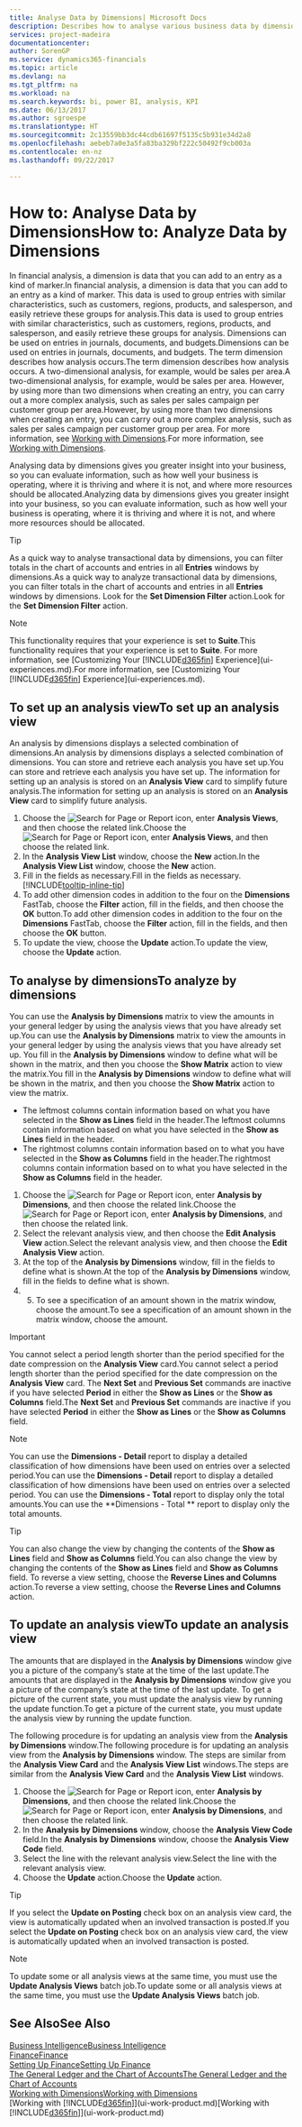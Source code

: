 ```yaml
---
title: Analyse Data by Dimensions| Microsoft Docs
description: Describes how to analyse various business data by dimensions.
services: project-madeira
documentationcenter: 
author: SorenGP
ms.service: dynamics365-financials
ms.topic: article
ms.devlang: na
ms.tgt_pltfrm: na
ms.workload: na
ms.search.keywords: bi, power BI, analysis, KPI
ms.date: 06/13/2017
ms.author: sgroespe
ms.translationtype: HT
ms.sourcegitcommit: 2c13559bb3dc44cdb61697f5135c5b931e34d2a8
ms.openlocfilehash: aebeb7a0e3a5fa83ba329bf222c50492f9cb003a
ms.contentlocale: en-nz
ms.lasthandoff: 09/22/2017

---
```

#  <a name="how-to-analyze-data-by-dimensions"></a><span data-ttu-id="a1f75-103">How to: Analyse Data by Dimensions</span><span class="sxs-lookup"><span data-stu-id="a1f75-103">How to: Analyze Data by Dimensions</span></span>
<span data-ttu-id="a1f75-104">In financial analysis, a dimension is data that you can add to an entry as a kind of marker.</span><span class="sxs-lookup"><span data-stu-id="a1f75-104">In financial analysis, a dimension is data that you can add to an entry as a kind of marker.</span></span> <span data-ttu-id="a1f75-105">This data is used to group entries with similar characteristics, such as customers, regions, products, and salesperson, and easily retrieve these groups for analysis.</span><span class="sxs-lookup"><span data-stu-id="a1f75-105">This data is used to group entries with similar characteristics, such as customers, regions, products, and salesperson, and easily retrieve these groups for analysis.</span></span> <span data-ttu-id="a1f75-106">Dimensions can be used on entries in journals, documents, and budgets.</span><span class="sxs-lookup"><span data-stu-id="a1f75-106">Dimensions can be used on entries in journals, documents, and budgets.</span></span> <span data-ttu-id="a1f75-107">The term dimension describes how analysis occurs.</span><span class="sxs-lookup"><span data-stu-id="a1f75-107">The term dimension describes how analysis occurs.</span></span> <span data-ttu-id="a1f75-108">A two-dimensional analysis, for example, would be sales per area.</span><span class="sxs-lookup"><span data-stu-id="a1f75-108">A two-dimensional analysis, for example, would be sales per area.</span></span> <span data-ttu-id="a1f75-109">However, by using more than two dimensions when creating an entry, you can carry out a more complex analysis, such as sales per sales campaign per customer group per area.</span><span class="sxs-lookup"><span data-stu-id="a1f75-109">However, by using more than two dimensions when creating an entry, you can carry out a more complex analysis, such as sales per sales campaign per customer group per area.</span></span> <span data-ttu-id="a1f75-110">For more information, see [Working with Dimensions](finance-dimensions.md).</span><span class="sxs-lookup"><span data-stu-id="a1f75-110">For more information, see [Working with Dimensions](finance-dimensions.md).</span></span>

<span data-ttu-id="a1f75-111">Analysing data by dimensions gives you greater insight into your business, so you can evaluate information, such as how well your business is operating, where it is thriving and where it is not, and where more resources should be allocated.</span><span class="sxs-lookup"><span data-stu-id="a1f75-111">Analyzing data by dimensions gives you greater insight into your business, so you can evaluate information, such as how well your business is operating, where it is thriving and where it is not, and where more resources should be allocated.</span></span>

> [!TIP]
> <span data-ttu-id="a1f75-112">As a quick way to analyse transactional data by dimensions, you can filter totals in the chart of accounts and entries in all **Entries** windows by dimensions.</span><span class="sxs-lookup"><span data-stu-id="a1f75-112">As a quick way to analyze transactional data by dimensions, you can filter totals in the chart of accounts and entries in all **Entries** windows by dimensions.</span></span> <span data-ttu-id="a1f75-113">Look for the **Set Dimension Filter** action.</span><span class="sxs-lookup"><span data-stu-id="a1f75-113">Look for the **Set Dimension Filter** action.</span></span>

> [!NOTE]  
>   <span data-ttu-id="a1f75-114">This functionality requires that your experience is set to **Suite**.</span><span class="sxs-lookup"><span data-stu-id="a1f75-114">This functionality requires that your experience is set to **Suite**.</span></span> <span data-ttu-id="a1f75-115">For more information, see [Customizing Your [!INCLUDE[d365fin](includes/d365fin_md.md)] Experience](ui-experiences.md).</span><span class="sxs-lookup"><span data-stu-id="a1f75-115">For more information, see [Customizing Your [!INCLUDE[d365fin](includes/d365fin_md.md)] Experience](ui-experiences.md).</span></span>

## <a name="to-set-up-an-analysis-view"></a><span data-ttu-id="a1f75-116">To set up an analysis view</span><span class="sxs-lookup"><span data-stu-id="a1f75-116">To set up an analysis view</span></span>  
<span data-ttu-id="a1f75-117">An analysis by dimensions displays a selected combination of dimensions.</span><span class="sxs-lookup"><span data-stu-id="a1f75-117">An analysis by dimensions displays a selected combination of dimensions.</span></span> <span data-ttu-id="a1f75-118">You can store and retrieve each analysis you have set up.</span><span class="sxs-lookup"><span data-stu-id="a1f75-118">You can store and retrieve each analysis you have set up.</span></span> <span data-ttu-id="a1f75-119">The information for setting up an analysis is stored on an **Analysis View** card to simplify future analysis.</span><span class="sxs-lookup"><span data-stu-id="a1f75-119">The information for setting up an analysis is stored on an **Analysis View** card to simplify future analysis.</span></span>  

1. <span data-ttu-id="a1f75-120">Choose the ![Search for Page or Report](media/ui-search/search_small.png "Search for Page or Report icon") icon, enter **Analysis Views**, and then choose the related link.</span><span class="sxs-lookup"><span data-stu-id="a1f75-120">Choose the ![Search for Page or Report](media/ui-search/search_small.png "Search for Page or Report icon") icon, enter **Analysis Views**, and then choose the related link.</span></span>  
2. <span data-ttu-id="a1f75-121">In the **Analysis View List** window, choose the **New** action.</span><span class="sxs-lookup"><span data-stu-id="a1f75-121">In the **Analysis View List** window, choose the **New** action.</span></span>
3. <span data-ttu-id="a1f75-122">Fill in the fields as necessary.</span><span class="sxs-lookup"><span data-stu-id="a1f75-122">Fill in the fields as necessary.</span></span> [!INCLUDE[tooltip-inline-tip](includes/tooltip-inline-tip_md.md)]
4. <span data-ttu-id="a1f75-123">To add other dimension codes in addition to the four on the **Dimensions** FastTab, choose the **Filter** action, fill in the fields, and then choose the **OK** button.</span><span class="sxs-lookup"><span data-stu-id="a1f75-123">To add other dimension codes in addition to the four on the **Dimensions** FastTab, choose the **Filter** action, fill in the fields, and then choose the **OK** button.</span></span>  
5. <span data-ttu-id="a1f75-124">To update the view, choose the **Update** action.</span><span class="sxs-lookup"><span data-stu-id="a1f75-124">To update the view, choose the **Update** action.</span></span>

## <a name="to-analyze-by-dimensions"></a><span data-ttu-id="a1f75-125">To analyse by dimensions</span><span class="sxs-lookup"><span data-stu-id="a1f75-125">To analyze by dimensions</span></span>
<span data-ttu-id="a1f75-126">You can use the **Analysis by Dimensions** matrix to view the amounts in your general ledger by using the analysis views that you have already set up.</span><span class="sxs-lookup"><span data-stu-id="a1f75-126">You can use the **Analysis by Dimensions** matrix to view the amounts in your general ledger by using the analysis views that you have already set up.</span></span> <span data-ttu-id="a1f75-127">You fill in the **Analysis by Dimensions** window to define what will be shown in the matrix, and then you choose the **Show Matrix** action to view the matrix.</span><span class="sxs-lookup"><span data-stu-id="a1f75-127">You fill in the **Analysis by Dimensions** window to define what will be shown in the matrix, and then you choose the **Show Matrix** action to view the matrix.</span></span>  

- <span data-ttu-id="a1f75-128">The leftmost columns contain information based on what you have selected in the **Show as Lines** field in the header.</span><span class="sxs-lookup"><span data-stu-id="a1f75-128">The leftmost columns contain information based on what you have selected in the **Show as Lines** field in the header.</span></span>  
- <span data-ttu-id="a1f75-129">The rightmost columns contain information based on to what you have selected in the **Show as Columns** field in the header.</span><span class="sxs-lookup"><span data-stu-id="a1f75-129">The rightmost columns contain information based on to what you have selected in the **Show as Columns** field in the header.</span></span>  

1. <span data-ttu-id="a1f75-130">Choose the ![Search for Page or Report](media/ui-search/search_small.png "Search for Page or Report icon") icon, enter **Analysis by Dimensions**, and then choose the related link.</span><span class="sxs-lookup"><span data-stu-id="a1f75-130">Choose the ![Search for Page or Report](media/ui-search/search_small.png "Search for Page or Report icon") icon, enter **Analysis by Dimensions**, and then choose the related link.</span></span>  
2. <span data-ttu-id="a1f75-131">Select the relevant analysis view, and then choose the **Edit Analysis View** action.</span><span class="sxs-lookup"><span data-stu-id="a1f75-131">Select the relevant analysis view,  and then choose the **Edit Analysis View** action.</span></span>
3. <span data-ttu-id="a1f75-132">At the top of the **Analysis by Dimensions** window, fill in the fields to define what is shown.</span><span class="sxs-lookup"><span data-stu-id="a1f75-132">At the top of the **Analysis by Dimensions** window, fill in the fields to define what is shown.</span></span>
4. 5. <span data-ttu-id="a1f75-133">To see a specification of an amount shown in the matrix window, choose the amount.</span><span class="sxs-lookup"><span data-stu-id="a1f75-133">To see a specification of an amount shown in the matrix window, choose the amount.</span></span>  

> [!IMPORTANT]  
>   <span data-ttu-id="a1f75-134">You cannot select a period length shorter than the period specified for the date compression on the **Analysis View** card.</span><span class="sxs-lookup"><span data-stu-id="a1f75-134">You cannot select a period length shorter than the period specified for the date compression on the **Analysis View** card.</span></span> <span data-ttu-id="a1f75-135">The **Next Set** and **Previous Set** commands are inactive if you have selected **Period** in either the **Show as Lines** or the **Show as Columns** field.</span><span class="sxs-lookup"><span data-stu-id="a1f75-135">The **Next Set** and **Previous Set** commands are inactive if you have selected **Period** in either the **Show as Lines** or the **Show as Columns** field.</span></span>  

> [!NOTE]  
>   <span data-ttu-id="a1f75-136">You can use the **Dimensions - Detail** report to display a detailed classification of how dimensions have been used on entries over a selected period.</span><span class="sxs-lookup"><span data-stu-id="a1f75-136">You can use the **Dimensions - Detail** report to display a detailed classification of how dimensions have been used on entries over a selected period.</span></span> <span data-ttu-id="a1f75-137">You can use the **Dimensions - Total** report to display only the total amounts.</span><span class="sxs-lookup"><span data-stu-id="a1f75-137">You can use the **Dimensions - Total ** report to display only the total amounts.</span></span>  

> [!TIP]  
>   <span data-ttu-id="a1f75-138">You can also change the view by changing the contents of the **Show as Lines** field and **Show as Columns** field.</span><span class="sxs-lookup"><span data-stu-id="a1f75-138">You can also change the view by changing the contents of the **Show as Lines** field and **Show as Columns** field.</span></span> <span data-ttu-id="a1f75-139">To reverse a view setting, choose the **Reverse Lines and Columns** action.</span><span class="sxs-lookup"><span data-stu-id="a1f75-139">To reverse a view setting, choose the **Reverse Lines and Columns** action.</span></span>

## <a name="to-update-an-analysis-view"></a><span data-ttu-id="a1f75-140">To update an analysis view</span><span class="sxs-lookup"><span data-stu-id="a1f75-140">To update an analysis view</span></span>  
<span data-ttu-id="a1f75-141">The amounts that are displayed in the **Analysis by Dimensions** window give you a picture of the company’s state at the time of the last update.</span><span class="sxs-lookup"><span data-stu-id="a1f75-141">The amounts that are displayed in the **Analysis by Dimensions** window give you a picture of the company’s state at the time of the last update.</span></span> <span data-ttu-id="a1f75-142">To get a picture of the current state, you must update the analysis view by running the update function.</span><span class="sxs-lookup"><span data-stu-id="a1f75-142">To get a picture of the current state, you must update the analysis view by running the update function.</span></span>

<span data-ttu-id="a1f75-143">The following procedure is for updating an analysis view from the **Analysis by Dimensions** window.</span><span class="sxs-lookup"><span data-stu-id="a1f75-143">The following procedure is for updating an analysis view from the **Analysis by Dimensions** window.</span></span> <span data-ttu-id="a1f75-144">The steps are similar from the **Analysis View Card** and the **Analysis View List** windows.</span><span class="sxs-lookup"><span data-stu-id="a1f75-144">The steps are similar from the **Analysis View Card** and the **Analysis View List** windows.</span></span>  

1. <span data-ttu-id="a1f75-145">Choose the ![Search for Page or Report](media/ui-search/search_small.png "Search for Page or Report icon") icon, enter **Analysis by Dimensions**, and then choose the related link.</span><span class="sxs-lookup"><span data-stu-id="a1f75-145">Choose the ![Search for Page or Report](media/ui-search/search_small.png "Search for Page or Report icon") icon, enter **Analysis by Dimensions**, and then choose the related link.</span></span>  
2. <span data-ttu-id="a1f75-146">In the **Analysis by Dimensions** window, choose the **Analysis View Code** field.</span><span class="sxs-lookup"><span data-stu-id="a1f75-146">In the **Analysis by Dimensions** window, choose the **Analysis View Code** field.</span></span>  
3. <span data-ttu-id="a1f75-147">Select the line with the relevant analysis view.</span><span class="sxs-lookup"><span data-stu-id="a1f75-147">Select the line with the relevant analysis view.</span></span>  
4. <span data-ttu-id="a1f75-148">Choose the **Update** action.</span><span class="sxs-lookup"><span data-stu-id="a1f75-148">Choose the **Update** action.</span></span>  

> [!TIP]  
>   <span data-ttu-id="a1f75-149">If you select the **Update on Posting** check box on an analysis view card, the view is automatically updated when an involved transaction is posted.</span><span class="sxs-lookup"><span data-stu-id="a1f75-149">If you select the **Update on Posting** check box on an analysis view card, the view is automatically updated when an involved transaction is posted.</span></span>

> [!NOTE]  
>   <span data-ttu-id="a1f75-150">To update some or all analysis views at the same time, you must use the **Update Analysis Views** batch job.</span><span class="sxs-lookup"><span data-stu-id="a1f75-150">To update some or all analysis views at the same time, you must use the **Update Analysis Views** batch job.</span></span>  

## <a name="see-also"></a><span data-ttu-id="a1f75-151">See Also</span><span class="sxs-lookup"><span data-stu-id="a1f75-151">See Also</span></span>
[<span data-ttu-id="a1f75-152">Business Intelligence</span><span class="sxs-lookup"><span data-stu-id="a1f75-152">Business Intelligence</span></span>](bi.md)  
[<span data-ttu-id="a1f75-153">Finance</span><span class="sxs-lookup"><span data-stu-id="a1f75-153">Finance</span></span>](finance.md)  
[<span data-ttu-id="a1f75-154">Setting Up Finance</span><span class="sxs-lookup"><span data-stu-id="a1f75-154">Setting Up Finance</span></span>](finance-setup-finance.md)  
[<span data-ttu-id="a1f75-155">The General Ledger and the Chart of Accounts</span><span class="sxs-lookup"><span data-stu-id="a1f75-155">The General Ledger and the Chart of Accounts</span></span>](finance-general-ledger.md)  
[<span data-ttu-id="a1f75-156">Working with Dimensions</span><span class="sxs-lookup"><span data-stu-id="a1f75-156">Working with Dimensions</span></span>](finance-dimensions.md)  
<span data-ttu-id="a1f75-157">[Working with [!INCLUDE[d365fin](includes/d365fin_md.md)]](ui-work-product.md)</span><span class="sxs-lookup"><span data-stu-id="a1f75-157">[Working with [!INCLUDE[d365fin](includes/d365fin_md.md)]](ui-work-product.md)</span></span>  

